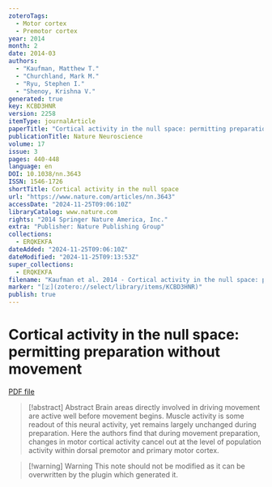 ```yaml
---
zoteroTags:
  - Motor cortex
  - Premotor cortex
year: 2014
month: 2
date: 2014-03
authors:
  - "Kaufman, Matthew T."
  - "Churchland, Mark M."
  - "Ryu, Stephen I."
  - "Shenoy, Krishna V."
generated: true
key: KCBD3HNR
version: 2258
itemType: journalArticle
paperTitle: "Cortical activity in the null space: permitting preparation without movement"
publicationTitle: Nature Neuroscience
volume: 17
issue: 3
pages: 440-448
language: en
DOI: 10.1038/nn.3643
ISSN: 1546-1726
shortTitle: Cortical activity in the null space
url: "https://www.nature.com/articles/nn.3643"
accessDate: "2024-11-25T09:06:10Z"
libraryCatalog: www.nature.com
rights: "2014 Springer Nature America, Inc."
extra: "Publisher: Nature Publishing Group"
collections:
  - ERQKEKFA
dateAdded: "2024-11-25T09:06:10Z"
dateModified: "2024-11-25T09:13:53Z"
super_collections:
  - ERQKEKFA
filename: "Kaufman et al. 2014 - Cortical activity in the null space: permitting preparation without movement.pdf"
marker: "[🇿](zotero://select/library/items/KCBD3HNR)"
publish: true
---
```

# Cortical activity in the null space: permitting preparation without movement

[PDF file](/Papers/PDFs/Kaufman%20et%20al.%202014%20-%20Cortical%20activity%20in%20the%20null%20space:%20permitting%20preparation%20without%20movement.pdf)

> [!abstract] Abstract
> Brain areas directly involved in driving movement are active well before movement begins. Muscle activity is some readout of this neural activity, yet remains largely unchanged during preparation. Here the authors find that during movement preparation, changes in motor cortical activity cancel out at the level of population activity within dorsal premotor and primary motor cortex.

>[!warning] Warning
> This note should not be modified as it can be overwritten by the plugin which generated it.

